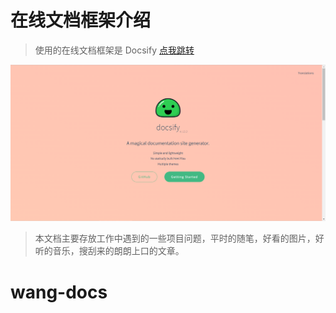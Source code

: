 # 在线文档框架介绍

> 使用的在线文档框架是 Docsify [点我跳转](https://docsify.js.org/#/)

![图片找不到了哎 alt](./images/README/1.png "Docsify图片示例")

> 本文档主要存放工作中遇到的一些项目问题，平时的随笔，好看的图片，好听的音乐，搜刮来的朗朗上口的文章。

# wang-docs
